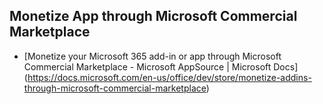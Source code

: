 ## Monetize App through Microsoft Commercial Marketplace
* [Monetize your Microsoft 365 add-in or app through Microsoft Commercial Marketplace - Microsoft AppSource | Microsoft Docs] (https://docs.microsoft.com/en-us/office/dev/store/monetize-addins-through-microsoft-commercial-marketplace)
